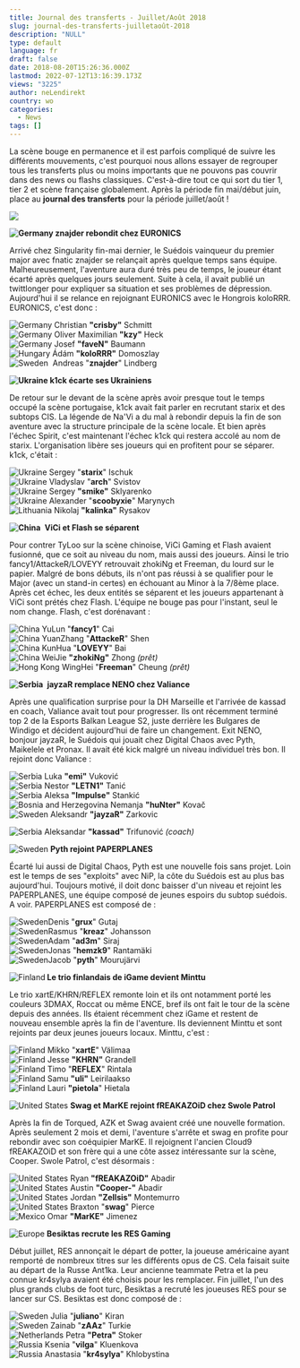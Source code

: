 ```yaml
---
title: Journal des transferts - Juillet/Août 2018
slug: journal-des-transferts-juilletaoût-2018
description: "NULL"
type: default
language: fr
draft: false
date: 2018-08-20T15:26:36.000Z
lastmod: 2022-07-12T13:16:39.173Z
views: "3225"
author: neLendirekt
country: wo
categories:
  - News
tags: []
---
```

La scène bouge en permanence et il est parfois compliqué de suivre les différents mouvements, c'est pourquoi nous allons essayer de regrouper tous les transferts plus ou moins importants que ne pouvons pas couvrir dans des news ou flashs classiques. C'est-à-dire tout ce qui sort du tier 1, tier 2 et scène française globalement. Après la période fin mai/début juin, place au **journal des transferts** pour la période juillet/août ! 

![](/images/articles/5b2b6e8e626b5/images/L5BxrAKdiFV9LHNjUs2gRF3POHo2tkrNNyp7gI1y.png)

**![Germany](/images/countries/de.svg)⁠ znajder rebondit chez EURONICS**

Arrivé chez Singularity fin-mai dernier, le Suédois vainqueur du premier major avec fnatic znajder se relançait après quelque temps sans équipe. Malheureusement, l'aventure aura duré très peu de temps, le joueur étant écarté après quelques jours seulement. Suite à cela, il avait publié un twittlonger pour expliquer sa situation et ses problèmes de dépression. Aujourd'hui il se relance en rejoignant EURONICS avec le Hongrois koloRRR. EURONICS, c'est donc :

![Germany](/images/countries/de.svg)⁠ Christian **"crisby"** Schmitt  
![Germany](/images/countries/de.svg)⁠ Oliver Maximilian **"kzy"** Heck  
![Germany](/images/countries/de.svg)⁠ Josef **"faveN"** Baumann  
![Hungary](/images/countries/hu.svg)⁠ Ádám **"koloRRR"** Domoszlay  
![Sweden](/images/countries/se.svg)⁠ ⁠ Andreas "**znajder**" Lindberg

**![Ukraine](/images/countries/ua.svg)⁠ k1ck écarte ses Ukrainiens**

De retour sur le devant de la scène après avoir presque tout le temps occupé la scène portugaise, k1ck avait fait parler en recrutant starix et des subtops CIS. La légende de Na'Vi a du mal à rebondir depuis la fin de son aventure avec la structure principale de la scène locale. Et bien après l'échec Spirit, c'est maintenant l'échec k1ck qui restera accolé au nom de starix. L'organisation libère ses joueurs qui en profitent pour se séparer. k1ck, c'était :

![Ukraine](/images/countries/ua.svg)⁠ Sergey "**starix**" Ischuk  
![Ukraine](/images/countries/ua.svg)⁠ Vladyslav "**arch**" Svistov  
![Ukraine](/images/countries/ua.svg)⁠ Sergey **"smike"** Sklyarenko  
![Ukraine](/images/countries/ua.svg)⁠ Alexander "**scoobyxie**" Marynych  
![Lithuania](/images/countries/lt.svg)⁠ Nikolaj **"kalinka"** Rysakov

**![China](/images/countries/cn.svg)** **⁠ ViCi et Flash se séparent**

Pour contrer TyLoo sur la scène chinoise, ViCi Gaming et Flash avaient fusionné, que ce soit au niveau du nom, mais aussi des joueurs. Ainsi le trio fancy1/AttackeR/LOVEYY retrouvait zhokiNg et Freeman, du lourd sur le papier. Malgré de bons débuts, ils n'ont pas réussi à se qualifier pour le Major (avec un stand-in certes) en échouant au Minor à la 7/8ème place. Après cet échec, les deux entités se séparent et les joueurs appartenant à ViCi sont prétés chez Flash. L'équipe ne bouge pas pour l'instant, seul le nom change. Flash, c'est dorénavant : 

![China](/images/countries/cn.svg)⁠ YuLun "**fancy1**" Cai  
![China](/images/countries/cn.svg)⁠ YuanZhang "**AttackeR**" Shen  
![China](/images/countries/cn.svg)⁠ KunHua "**LOVEYY**" Bai  
![China](/images/countries/cn.svg)⁠ WeiJie **"zhokiNg"** Zhong _(prêt)_  
![Hong Kong](/images/countries/hk.svg)⁠ WingHei "**Freeman**" Cheung _(prêt)_

**![Serbia](/images/countries/rs.svg)** **⁠ jayzaR remplace NENO chez Valiance**

Après une qualification surprise pour la DH Marseille et l'arrivée de kassad en coach, Valiance avait tout pour progresser. Ils ont récemment terminé top 2 de la Esports Balkan League S2, juste derrière les Bulgares de Windigo et décident aujourd'hui de faire un changement. Exit NENO, bonjour jayzaR, le Suédois qui jouait chez Digital Chaos avec Pyth, Maikelele et Pronax. Il avait été kick malgré un niveau individuel très bon. Il rejoint donc Valiance :

![Serbia](/images/countries/rs.svg)⁠ Luka **"emi"** Vuković  
![Serbia](/images/countries/rs.svg)⁠ Nestor **"LETN1"** Tanić  
![Serbia](/images/countries/rs.svg)⁠ Aleksa **"Impulse"** Stankić  
![Bosnia and Herzegovina](/images/countries/ba.svg)⁠ Nemanja **"huNter"** Kovač  
![Sweden](/images/countries/se.svg)⁠ Aleksandr **"jayzaR"** Zarkovic

![Serbia](/images/countries/rs.svg)⁠ Aleksandar **"kassad"** Trifunović _(coach)_

![Sweden](/images/countries/se.svg)⁠ **Pyth rejoint PAPERPLANES**

Écarté lui aussi de Digital Chaos, Pyth est une nouvelle fois sans projet. Loin est le temps de ses "exploits" avec NiP, la côte du Suédois est au plus bas aujourd'hui. Toujours motivé, il doit donc baisser d'un niveau et rejoint les PAPERPLANES, une équipe composé de jeunes espoirs du subtop suédois. A voir. PAPERPLANES est composé de : 

![Sweden](/images/countries/se.svg)⁠Denis "**grux**" Gutaj  
![Sweden](/images/countries/se.svg)Rasmus "**kreaz**" Johansson  
![Sweden](/images/countries/se.svg)⁠Adam "**ad3m**" Siraj  
![Sweden](/images/countries/se.svg)⁠Jonas "**hemzk9**" Rantamäki  
![Sweden](/images/countries/se.svg)⁠Jacob "**pyth**" Mourujärvi

![Finland](/images/countries/fi.svg)**⁠ Le trio finlandais de iGame devient Minttu**

Le trio xartE/KHRN/REFLEX remonte loin et ils ont notamment porté les couleurs 3DMAX, Roccat ou même ENCE, bref ils ont fait le tour de la scène depuis des années. Ils étaient récemment chez iGame et restent de nouveau ensemble après la fin de l'aventure. Ils deviennent Minttu et sont rejoints par deux jeunes joueurs locaux. Minttu, c'est :

![Finland](/images/countries/fi.svg)⁠ Mikko "**xartE**" Välimaa  
![Finland](/images/countries/fi.svg)⁠ Jesse **"KHRN"** Grandell  
![Finland](/images/countries/fi.svg)⁠ Timo "**REFLEX**" Rintala  
![Finland](/images/countries/fi.svg)⁠ Samu **"uli"** Leirilaakso  
![Finland](/images/countries/fi.svg)⁠ Lauri **"pietola**" Hietala

![United States](/images/countries/us.svg)⁠   **Swag et MarKE rejoint fREAKAZOiD chez Swole Patrol**

Après la fin de Torqued, AZK et Swag avaient créé une nouvelle formation. Après seulement 2 mois et demi, l'aventure s'arrête et swag en profite pour rebondir avec son coéquipier MarKE. Il rejoignent l'ancien Cloud9 fREAKAZOiD et son frère qui a une côte assez intéressante sur la scène, Cooper. Swole Patrol, c'est désormais : 

![United States](/images/countries/us.svg)⁠ Ryan **"fREAKAZOiD"** Abadir  
![United States](/images/countries/us.svg)⁠ Austin **"Cooper-"** Abadir  
![United States](/images/countries/us.svg)⁠ Jordan **"Zellsis"** Montemurro  
![United States](/images/countries/us.svg)⁠ Braxton "**swag**" Pierce  
![Mexico](/images/countries/mx.svg)⁠ Omar **"MarKE"** Jimenez

![Europe](/images/countries/eu.svg)⁠ **Besiktas recrute les RES Gaming**

Début juillet, RES annonçait le départ de potter, la joueuse américaine ayant remporté de nombreux titres sur les différents opus de CS. Cela faisait suite au départ de la Russe Ant1ka. Leur ancienne teammate Petra et la peu connue kr4sylya avaient été choisis pour les remplacer. Fin juillet, l'un des plus grands clubs de foot turc, Besiktas a recruté les joueuses RES pour se lancer sur CS. Besiktas est donc composé de :

![Sweden](/images/countries/se.svg)⁠ Julia "**juliano**" Kiran  
![Sweden](/images/countries/se.svg)⁠ Zainab "**zAAz**" Turkie  
![Netherlands](/images/countries/nl.svg)⁠ Petra **"Petra"** Stoker  
![Russia](/images/countries/ru.svg)⁠ Ksenia "**vilga**" Kluenkova  
![Russia](/images/countries/ru.svg)⁠ Anastasia "**kr4sylya**" Khlobystina
